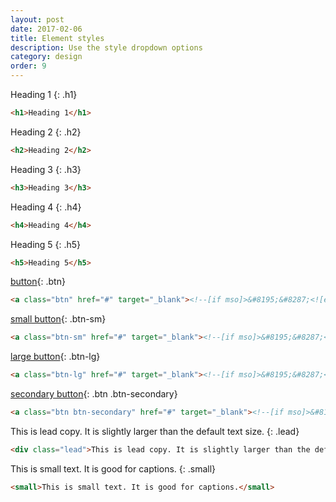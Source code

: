 ```yaml
---
layout: post
date: 2017-02-06
title: Element styles
description: Use the style dropdown options
category: design
order: 9
---
```


<div class="mailchimp" markdown="1">

Heading 1
{: .h1}
~~~~~~html
<h1>Heading 1</h1>
~~~~~~

Heading 2
{: .h2}
~~~~~~html
<h2>Heading 2</h2>
~~~~~~

Heading 3
{: .h3}
~~~~~~html
<h3>Heading 3</h3>
~~~~~~

Heading 4
{: .h4}
~~~~~~html
<h4>Heading 4</h4>
~~~~~~

Heading 5
{: .h5}
~~~~~~html
<h5>Heading 5</h5>
~~~~~~


[button](#){: .btn}
~~~~~~html
<a class="btn" href="#" target="_blank"><!--[if mso]>&#8195;&#8287;<![endif]-->Button<!--[if mso]>&#8195;&#8287;<![endif]--></a>
~~~~~~

[small button](#){: .btn-sm}
~~~~~~html
<a class="btn-sm" href="#" target="_blank"><!--[if mso]>&#8195;&#8287;<![endif]-->Small Button<!--[if mso]>&#8195;&#8287;<![endif]--></a>
~~~~~~

[large button](#){: .btn-lg}
~~~~~~html
<a class="btn-lg" href="#" target="_blank"><!--[if mso]>&#8195;&#8287;<![endif]-->Large Button<!--[if mso]>&#8195;&#8287;<![endif]--></a>
~~~~~~

[secondary button](#){: .btn .btn-secondary}
~~~~~~html
<a class="btn btn-secondary" href="#" target="_blank"><!--[if mso]>&#8195;&#8287;<![endif]-->Secondary Button<!--[if mso]>&#8195;&#8287;<![endif]--></a>
~~~~~~

This is lead copy. It is slightly larger than the default text size.
{: .lead}
~~~~~~html
<div class="lead">This is lead copy. It is slightly larger than the default text size.</div>
~~~~~~

This is small text. It is good for captions.
{: .small}
~~~~~~html
<small>This is small text. It is good for captions.</small>
~~~~~~

</div>
